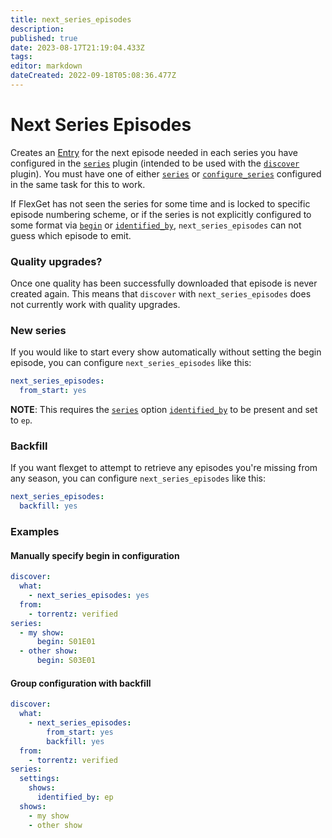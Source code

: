 ```yaml
---
title: next_series_episodes
description: 
published: true
date: 2023-08-17T21:19:04.433Z
tags: 
editor: markdown
dateCreated: 2022-09-18T05:08:36.477Z
---
```


# Next Series Episodes
Creates an [Entry](/Entry) for the next episode needed in each series you have configured in the [`series`](/Plugins/series) plugin (intended to be used with the [`discover`](/Plugins/discover) plugin). You must have one of either [`series`](/Plugins/series) or [`configure_series`](/Plugins/configure_series)  configured in the same task for this to work. 

If FlexGet has not seen the series for some time and is locked to specific episode numbering scheme, or if the series is not explicitly configured to some format via [`begin`](/Plugins/series/begin) or [`identified_by`](/Plugins/series/identified_by), `next_series_episodes` can not guess which episode to emit.

### Quality upgrades?
Once one quality has been successfully downloaded that episode is never created again. This means that ``discover`` with ``next_series_episodes`` does not currently work with quality upgrades.

### New series

If you would like to start every show automatically without setting the begin episode, you can configure ``next_series_episodes`` like this:

```yaml
next_series_episodes:
  from_start: yes
```
**NOTE**: This requires the [`series`](/Plugins/series) option [`identified_by`](/Plugins/series/identified_by) to be present and set to `ep`.

### Backfill

If you want flexget to attempt to retrieve any episodes you're missing from any season, you can configure `next_series_episodes` like this:

```yaml
next_series_episodes:
  backfill: yes
```

### Examples

#### Manually specify begin in configuration

```yaml
discover:
  what:
    - next_series_episodes: yes
  from:
    - torrentz: verified
series:
  - my show:
      begin: S01E01
  - other show:
      begin: S03E01
```

#### Group configuration with backfill

```yaml
discover:
  what:
    - next_series_episodes:
        from_start: yes
        backfill: yes
  from:
    - torrentz: verified
series:
  settings:
    shows:
      identified_by: ep
  shows:
    - my show
    - other show
```
